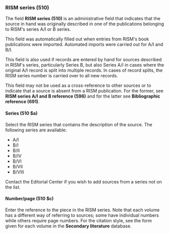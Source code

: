 ### RISM series (510)  

The field **RISM series (510)** is an administrative field that indicates that the source in hand was originally described in one of the publications belonging to RISM's series A/I or B series.

This field was automatically filled out when entries from RISM's book publications were imported. Automated imports were carried out for A/I and B/I.   

This field is also used if records are entered by hand for sources described in RISM's series, particularly Series B, but also Series A/I in cases where the original A/I record is split into multiple records. In cases of record splits, the RISM series number is carried over to all new records.

This field may not be used as a cross-reference to other sources or to indicate that a source is absent from a RISM publication. For the former, see **RISM series A/I and B reference (596)** and for the latter see **Bibliographic reference (691)**.  

#### Series (510 $a)  

Select the RISM series that contains the description of the source. The following series are available:  
- A/I  
- B/I  
- B/II  
- B/IV  
- B/VI  
- B/VII   
- B/VIII  

Contact the Editorial Center if you wish to add sources from a series not on the list.  

#### Number/page (510 $c)  

Enter the reference to the piece in the RISM series. Note that each volume has a different way of referring to sources; some have individual numbers while others require page numbers. For the citation style, see the form given for each volume in the **Secondary literature** database.  
